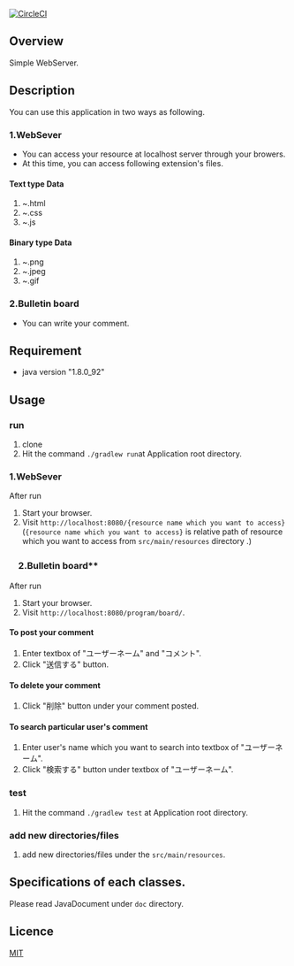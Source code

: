 [![CircleCI](https://circleci.com/gh/SekiguchiKai/Extendable_WebServer/tree/master.svg?style=svg&circle-token=984c4cf521041699102c93148672dd127a31ef28)](https://circleci.com/gh/SekiguchiKai/Extendable_WebServer/tree/master)

## Overview
Simple WebServer.

## Description
You can use this application in two ways as following.<br>
### 1.WebSever
* You can access your resource at localhost server through your browers.<br>
* At this time, you can access following extension's files.<br>

#### Text type Data
1. ~.html
2. ~.css
3. ~.js

#### Binary type Data
1. ~.png
2. ~.jpeg
3. ~.gif

### 2.Bulletin board
* You can write your comment.<br>



## Requirement
* java version "1.8.0_92"


## Usage

### run
1. clone
2. Hit the command ```./gradlew run```at Application root directory.

### 1.WebSever
After run
1. Start your browser.
2. Visit ```http://localhost:8080/{resource name which you want to access}```
(```{resource name which you want to access}``` is relative path of resource which you want to access from ```src/main/resources``` directory .)


### 　2.Bulletin board**
After run
1. Start your browser.
2. Visit ```http://localhost:8080/program/board/```.

#### To post your comment
1. Enter textbox of "ユーザーネーム" and "コメント".
2. Click "送信する" button.

#### To delete your comment
1. Click "削除" button under your comment posted.

#### To search particular user's comment
1. Enter user's name which you want to search into textbox of "ユーザーネーム".
2. Click "検索する" button under textbox of "ユーザーネーム".


### test
1. Hit the command ```./gradlew test``` at Application root directory.

### add new directories/files
1. add new directories/files under the ```src/main/resources```.

## Specifications of each classes.
Please read JavaDocument under ```doc``` directory.

## Licence
 [MIT](https://github.com/tcnksm/tool/blob/master/LICENCE)
